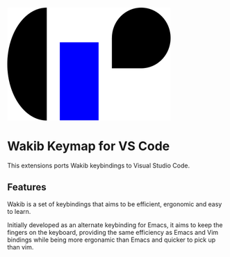 ![logo](https://raw.githubusercontent.com/darkstego/wakib-vscode-keybindings/main/images/icon.png) 
# Wakib Keymap for VS Code 

This extensions ports Wakib keybindings to Visual Studio Code. 

## Features

Wakib is a set of keybindings that aims to be efficient, ergonomic and easy to learn. 

Initially developed as an alternate keybinding for Emacs, it aims to keep the fingers on the keyboard, providing the same efficiency as Emacs and Vim bindings while being more ergonamic than Emacs and quicker to pick up than vim. 

